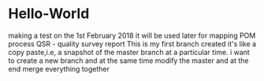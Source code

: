 # Hello-World
making a test on the 1st February 2018
it will be used later for mapping POM process
QSR - quality survey report 
This is my first branch created it's like a copy paste,i.e, a snapshot of the master branch at a particular time.
i want to create a new branch and at the same time modify the master and at the end merge everything together
